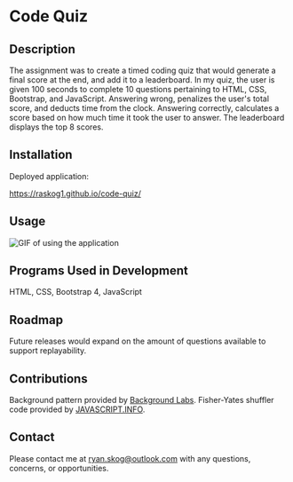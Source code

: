 # Code Quiz

## Description

The assignment was to create a timed coding quiz that would generate a final score at the end, and add it to a leaderboard. In my quiz, the user is given 100 seconds to complete 10 questions pertaining to HTML, CSS, Bootstrap, and JavaScript. Answering wrong, penalizes the user's total score, and deducts time from the clock. Answering correctly, calculates a score based on how much time it took the user to answer. The leaderboard displays the top 8 scores.

## Installation

Deployed application:

https://raskog1.github.io/code-quiz/

## Usage

<img src="./assets/demo.gif" alt="GIF of using the application"/>

## Programs Used in Development

HTML,
CSS,
Bootstrap 4,
JavaScript

## Roadmap

Future releases would expand on the amount of questions available to support replayability.

## Contributions

Background pattern provided by [Background Labs](http://www.backgroundlabs.com).
Fisher-Yates shuffler code provided by [JAVASCRIPT.INFO](http://www.javascript.info).

## Contact

Please contact me at ryan.skog@outlook.com with any questions, concerns, or opportunities.
